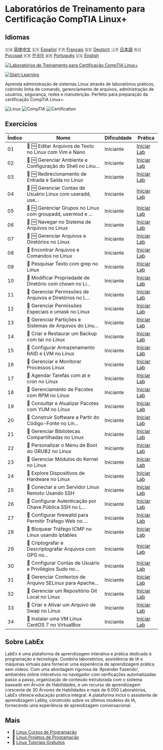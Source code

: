# Laboratórios de Treinamento para Certificação CompTIA Linux+

## Idiomas

🇨🇳 [简体中文](README_zh.md) 🇪🇸 [Español](README_es.md) 🇫🇷 [Français](README_fr.md) 🇩🇪 [Deutsch](README_de.md) 🇯🇵 [日本語](README_ja.md) 🇷🇺 [Русский](README_ru.md) 🇰🇷 [한국어](README_ko.md) 🇧🇷 [Português](README_pt.md) 🇺🇸 [English](README.md) 

[![Laboratórios de Treinamento para Certificação CompTIA Linux+](https://cover-creator.labex.io/comptia-linux-plus-training-labs.png?lang=pt)](https://labex.io/pt/courses/comptia-linux-plus-training-labs)

[![Start-Learning](https://img.shields.io/badge/Start-Learning-whitesmoke?style=for-the-badge)](https://labex.io/pt/courses/comptia-linux-plus-training-labs)

Aprenda administração de sistemas Linux através de laboratórios práticos, cobrindo linha de comando, gerenciamento de arquivos, administração de usuários, segurança, redes e manutenção. Perfeito para preparação da certificação CompTIA Linux+.

![Linux](https://img.shields.io/badge/Linux-whitesmoke?style=for-the-badge&logo=linux)
![CompTIA](https://img.shields.io/badge/CompTIA-whitesmoke?style=for-the-badge&logo=comptia)
![Certification](https://img.shields.io/badge/Certification-whitesmoke?style=for-the-badge&logo=certification)


## Exercícios

|   Índice | Nome                                                        | Dificuldade   | Prática                                                                                                                                            |
|----------|-------------------------------------------------------------|---------------|----------------------------------------------------------------------------------------------------------------------------------------------------|
|       01 | 📖 🆓 Editar Arquivos de Texto no Linux com Vim e Nano      | Iniciante     | <a target='_blank' href='https://labex.io/pt/tutorials/comptia-edit-text-files-in-linux-with-vim-and-nano-591076'>Iniciar Lab</a>                  |
|       02 | 📖 🆓 Gerenciar Ambiente e Configuração do Shell no Linu... | Iniciante     | <a target='_blank' href='https://labex.io/pt/tutorials/comptia-manage-shell-environment-and-configuration-in-linux-590838'>Iniciar Lab</a>         |
|       03 | 📖 🆓 Redirecionamento de Entrada e Saída no Linux          | Iniciante     | <a target='_blank' href='https://labex.io/pt/tutorials/comptia-redirecting-input-and-output-in-linux-590840'>Iniciar Lab</a>                       |
|       04 | 📖 🆓 Gerenciar Contas de Usuário Linux com useradd, use... | Iniciante     | <a target='_blank' href='https://labex.io/pt/tutorials/comptia-manage-linux-user-accounts-with-useradd-usermod-and-userdel-590837'>Iniciar Lab</a> |
|       05 | 📖 🆓 Gerenciar Grupos no Linux com groupadd, usermod e ... | Iniciante     | <a target='_blank' href='https://labex.io/pt/tutorials/comptia-manage-linux-groups-with-groupadd-usermod-and-groupdel-590836'>Iniciar Lab</a>      |
|       06 | 📖 🆓 Navegar no Sistema de Arquivos no Linux               | Iniciante     | <a target='_blank' href='https://labex.io/pt/tutorials/comptia-navigate-the-filesystem-in-linux-590971'>Iniciar Lab</a>                            |
|       07 | 📖 🆓 Gerenciar Arquivos e Diretórios no Linux              | Iniciante     | <a target='_blank' href='https://labex.io/pt/tutorials/comptia-manage-files-and-directories-in-linux-590835'>Iniciar Lab</a>                       |
|       08 | 📖  Encontrar Arquivos e Comandos no Linux                  | Iniciante     | <a target='_blank' href='https://labex.io/pt/tutorials/comptia-find-files-and-commands-in-linux-590834'>Iniciar Lab</a>                            |
|       09 | 📖  Pesquisar Texto com grep no Linux                       | Iniciante     | <a target='_blank' href='https://labex.io/pt/tutorials/comptia-search-text-with-grep-in-linux-590841'>Iniciar Lab</a>                              |
|       10 | 📖  Modificar Propriedade de Diretório com chown no Li...   | Iniciante     | <a target='_blank' href='https://labex.io/pt/tutorials/comptia-modify-directory-ownership-with-chown-in-linux-590847'>Iniciar Lab</a>              |
|       11 | 📖  Gerenciar Permissões de Arquivos e Diretórios no L...   | Iniciante     | <a target='_blank' href='https://labex.io/pt/tutorials/comptia-manage-file-and-directory-permissions-in-linux-590844'>Iniciar Lab</a>              |
|       12 | 📖  Gerenciar Permissões Especiais e umask no Linux         | Iniciante     | <a target='_blank' href='https://labex.io/pt/tutorials/linux-manage-special-permissions-and-umask-in-linux-590846'>Iniciar Lab</a>                 |
|       13 | 📖  Gerenciar Partições e Sistemas de Arquivos do Linu...   | Iniciante     | <a target='_blank' href='https://labex.io/pt/tutorials/comptia-manage-linux-partitions-and-filesystems-590845'>Iniciar Lab</a>                     |
|       14 | 📖  Criar e Restaurar um Backup com tar no Linux            | Iniciante     | <a target='_blank' href='https://labex.io/pt/tutorials/comptia-create-and-restore-a-backup-with-tar-in-linux-590843'>Iniciar Lab</a>               |
|       15 | 📖  Configurar Armazenamento RAID e LVM no Linux            | Iniciante     | <a target='_blank' href='https://labex.io/pt/tutorials/comptia-configure-raid-and-lvm-storage-in-linux-590842'>Iniciar Lab</a>                     |
|       16 | 📖  Gerenciar e Monitorar Processos Linux                   | Iniciante     | <a target='_blank' href='https://labex.io/pt/tutorials/comptia-manage-and-monitor-linux-processes-590864'>Iniciar Lab</a>                          |
|       17 | 📖  Agendar Tarefas com at e cron no Linux                  | Iniciante     | <a target='_blank' href='https://labex.io/pt/tutorials/comptia-schedule-tasks-with-at-and-cron-in-linux-590870'>Iniciar Lab</a>                    |
|       18 | 📖  Gerenciamento de Pacotes com RPM no Linux               | Iniciante     | <a target='_blank' href='https://labex.io/pt/tutorials/rhel-managing-packages-with-rpm-in-linux-590868'>Iniciar Lab</a>                            |
|       19 | 📖  Consultar e Atualizar Pacotes com YUM no Linux          | Iniciante     | <a target='_blank' href='https://labex.io/pt/tutorials/rhel-query-and-update-packages-with-yum-in-linux-590869'>Iniciar Lab</a>                    |
|       20 | 📖  Construir Software a Partir do Código-Fonte no Lin...   | Iniciante     | <a target='_blank' href='https://labex.io/pt/tutorials/comptia-build-software-from-source-code-in-linux-590853'>Iniciar Lab</a>                    |
|       21 | 📖  Gerenciar Bibliotecas Compartilhadas no Linux           | Iniciante     | <a target='_blank' href='https://labex.io/pt/tutorials/comptia-manage-shared-libraries-in-linux-590867'>Iniciar Lab</a>                            |
|       22 | 📖  Personalizar o Menu de Boot do GRUB2 no Linux           | Iniciante     | <a target='_blank' href='https://labex.io/pt/tutorials/comptia-customize-the-grub2-boot-menu-in-linux-590859'>Iniciar Lab</a>                      |
|       23 | 📖  Gerenciar Módulos do Kernel no Linux                    | Iniciante     | <a target='_blank' href='https://labex.io/pt/tutorials/comptia-manage-kernel-modules-in-linux-590865'>Iniciar Lab</a>                              |
|       24 | 📖  Explore Dispositivos de Hardware no Linux               | Iniciante     | <a target='_blank' href='https://labex.io/pt/tutorials/comptia-explore-hardware-devices-in-linux-590861'>Iniciar Lab</a>                           |
|       25 | 📖  Conectar a um Servidor Linux Remoto Usando SSH          | Iniciante     | <a target='_blank' href='https://labex.io/pt/tutorials/linux-connect-to-a-remote-linux-server-using-ssh-590857'>Iniciar Lab</a>                    |
|       26 | 📖  Configurar Autenticação por Chave Pública SSH no L...   | Iniciante     | <a target='_blank' href='https://labex.io/pt/tutorials/comptia-configure-ssh-public-key-authentication-in-linux-590855'>Iniciar Lab</a>            |
|       27 | 📖  Configurar firewalld para Permitir Tráfego Web no ...   | Iniciante     | <a target='_blank' href='https://labex.io/pt/tutorials/comptia-configure-firewalld-to-allow-web-traffic-in-linux-590854'>Iniciar Lab</a>           |
|       28 | 📖  Bloquear Tráfego ICMP no Linux usando iptables          | Iniciante     | <a target='_blank' href='https://labex.io/pt/tutorials/comptia-block-icmp-traffic-in-linux-using-iptables-590852'>Iniciar Lab</a>                  |
|       29 | 📖  Criptografar e Descriptografar Arquivos com GPG no...   | Iniciante     | <a target='_blank' href='https://labex.io/pt/tutorials/comptia-encrypt-and-decrypt-files-with-gpg-in-linux-590860'>Iniciar Lab</a>                 |
|       30 | 📖  Configurar Contas de Usuário e Privilégios Sudo no...   | Iniciante     | <a target='_blank' href='https://labex.io/pt/tutorials/comptia-configure-user-accounts-and-sudo-privileges-in-linux-590856'>Iniciar Lab</a>        |
|       31 | 📖  Gerenciar Contextos de Arquivo SELinux para Apache...   | Iniciante     | <a target='_blank' href='https://labex.io/pt/tutorials/comptia-manage-selinux-file-contexts-for-apache-in-linux-590866'>Iniciar Lab</a>            |
|       32 | 📖  Gerenciar um Repositório Git Local no Linux             | Iniciante     | <a target='_blank' href='https://labex.io/pt/tutorials/comptia-manage-a-local-git-repository-in-linux-590863'>Iniciar Lab</a>                      |
|       33 | 📖  Criar e Ativar um Arquivo de Swap no Linux              | Iniciante     | <a target='_blank' href='https://labex.io/pt/tutorials/comptia-create-and-activate-a-swap-file-in-linux-590858'>Iniciar Lab</a>                    |
|       34 | 📖  Instalar uma VM Linux CentOS 7 no VirtualBox            | Iniciante     | <a target='_blank' href='https://labex.io/pt/tutorials/comptia-install-a-centos-7-linux-vm-in-virtualbox-590862'>Iniciar Lab</a>                   |

## Sobre LabEx

LabEx é uma plataforma de aprendizagem interativa e prática dedicada à programação e tecnologia. Combina laboratórios, assistência de IA e máquinas virtuais para fornecer uma experiência de aprendizagem prática sem vídeos. Com uma abordagem rigorosa de 'Aprender Fazendo', ambientes online interativos no navegador com verificações automatizadas passo a passo, organização de conteúdo estruturada com o sistema baseado em Árvore de Habilidades, e um recurso de aprendizagem crescente de 30 Árvores de Habilidades e mais de 6.000 Laboratórios, LabEx oferece educação prática integral. A plataforma inclui o assistente de aprendizagem Labby, construído sobre os últimos modelos de IA, fornecendo uma experiência de aprendizagem conversacional.

## Mais

- 🔗 [Linux Cursos de Programação](https://github.com/labex-labs/awesome-programming-courses)
- 🔗 [Linux Projetos de Programação](https://github.com/labex-labs/awesome-programming-projects)
- 🔗 [Linux Tutoriais Gratuitos](https://github.com/labex-labs/linux-free-tutorials)

